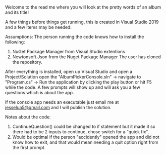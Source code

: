 Welcome to the read me where you will look at the pretty words of an album and its title!

A few things before things get running, this is created in Visual Studio 2019 and a few items may be needed.

Assumptions: 
The person running the code knows how to install the following:
1. NuGet Package Manager from Visual Studio extentions
2. Newtonsoft.Json from the Nuget Package Manager
The user has cloned the repository.

After everything is installed, open up Visual Studio and open a Project/Solution open the "AlbumPickerConsole.sln" -> navigate to "Program.cs" -> Run the application by clicking the play button or hit F5 while the code. A few
prompts will show up and will ask you a few questions which is about the app.

If the console app needs an executable just email me at jesselua5@gmail.com and I will publish the solution.


Notes about the code: 
1. ContinueQuestion() could be changed to if statement but it made it so there had to be 2 inputs to continue, chose switch for a "quick fix".
2. Would be optimal if the person "accidently" opened the app and did not know how to exit, and that would mean needing a quit option right from the first prompt.

